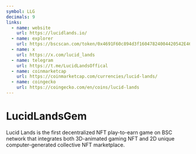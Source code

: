 ```yaml
---
symbol: LLG
decimals: 9
links:
  - name: website
    url: https://lucidlands.io/
  - name: explorer
    url: https://bscscan.com/token/0x4691F60c894d3f16047824004420542E4674E621
  - name: x
    url: https://x.com/lucid_lands
  - name: telegram
    url: https://t.me/LucidLandsOffical
  - name: coinmarketcap
    url: https://coinmarketcap.com/currencies/lucid-lands/
  - name: coingecko
    url: https://coingecko.com/en/coins/lucid-lands
---
```


# LucidLandsGem

Lucid Lands is the first decentralized NFT play-to-earn game on BSC network that integrates both 3D-animated gaming NFT and 2D unique computer-generated collective NFT marketplace.
